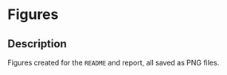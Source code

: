 Figures
================

## Description

Figures created for the `README` and report, all saved as PNG files.
